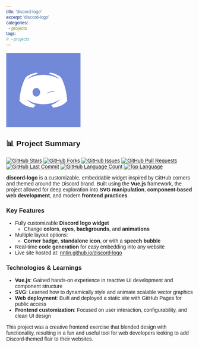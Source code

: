 ```yaml
---
title: 'discord-logo'
excerpt: 'discord-logo'
categories:
  - projects
tags:
#  - projects
---
```


<svg color="#FFFFFF" fill="#7289DA" width="200" height="200" viewBox="0 0 48 48" class="discord-logo-container previewbox"><rect width="100%" height="100%" fill="currentfill"></rect> <!----> <defs><g><defs><path id="discord-def-face" fill="currentcolor" d="M40,12C40,12,35.415,8.412,30,8L29.512,8.976C34.408,10.174,36.654,11.891,39,14C34.955,11.935,30.961,10,24,10S13.045,11.935,9,14C11.346,11.891,14.018,9.985,18.488,8.976L18,8C12.319,8.537,8,12,8,12S2.879,19.425,2,34C7.162,39.953,15,40,15,40L16.639,37.815C13.857,36.848,10.715,35.121,8,32C11.238,34.45,16.125,37,24,37S36.762,34.45,40,32C37.285,35.121,34.143,36.848,31.361,37.815L33,40C33,40,40.838,39.953,46,34C45.121,19.425,40,12,40,12Z"></path> <g id="discord-def-face-eyes"><path id="discord-def-face-left-eye" fill="currentfill" d="M17.5,30C15.567,30,14,28.209,14,26C14,23.791,15.567,22,17.5,22S21,23.791,21,26C21,28.209,19.433,30,17.5,30Z"></path> <path id="discord-def-face-right-eye" fill="currentfill" d="M30.5,30C28.567,30,27,28.209,27,26C27,23.791,28.567,22,30.5,22S34,23.791,34,26C34,28.209,32.433,30,30.5,30Z"></path></g></defs> <g id="discordFaceID40"><use href="#discord-def-face"></use> <g id="discord-logo-eyes"><mask id="mask-right-eye-wink"><ellipse fill="#FFFFFF" ry="15" rx="15" cy="39.7" cx="35"></ellipse> <ellipse fill="#000000" ry="15" rx="15" cy="40.5" cx="34"></ellipse></mask> <mask id="mask-eyes-angry"><rect height="48" width="48" y="0" x="0" fill="#FFFFFF"></rect> <rect transform="rotate(45 24,14.5)" height="24" width="24" y="2.5" x="12" fill="#000000"></rect></mask> <g class="discord-eyes"><use xlink:href="#discord-def-face-left-eye"></use><use xlink:href="#discord-def-face-right-eye" mask="url(#mask-right-eye-wink)"></use></g></g></g> <mask id="mask-outer-layer"><rect width="100%" height="100%" fill="#FFFFFF"></rect> <circle r="42%" cx="50%" cy="50%" fill="#000000"></circle></mask> <mask id="mask-middle-layer"><rect width="100%" height="100%" fill="#000000"></rect> <circle r="43%" cx="50%" cy="50%" fill="#FFFFFF"></circle> <circle r="32%" cx="50%" cy="50%" fill="#000000"></circle></mask> <mask id="mask-inner-layer"><rect width="100%" height="100%" fill="#000000"></rect> <circle r="32%" cx="50%" cy="50%" fill="#FFFFFF"></circle></mask></g></defs> <g class="discord-logo swirl-animation"><use class="discord-original" xlink:href="#discordFaceID40"></use><use class="discord-inner-layer" xlink:href="#discordFaceID40" mask="url(#mask-inner-layer)"></use><use class="discord-middle-layer" xlink:href="#discordFaceID40" mask="url(#mask-middle-layer)"></use><use class="discord-outer-layer" xlink:href="#discordFaceID40" mask="url(#mask-outer-layer)"></use></g> <!----> <!----></svg>

<style type='text/css'>* { font-family: 'Avenir', Helvetica, Arial, sans-serif; } .discord-logo { transform: scale(0.7); transform-origin: 24px 24px; } .discord-logo.swirl-animation .discord-outer-layer { transition: transform 800ms cubic-bezier(0.7, 1, 0.7, 1); transform-origin: 50% 50%; } .discord-logo-container:hover .swirl-animation .discord-outer-layer, .animated .swirl-animation .discord-outer-layer { transform: scale(1.5) rotate(360deg); } .discord-logo.swirl-animation .discord-middle-layer { transition: transform 800ms cubic-bezier(0.5, 1, 0.5, 1); transform-origin: 50% 50%; } .discord-logo-container:hover .swirl-animation .discord-middle-layer, .animated .swirl-animation .discord-middle-layer { transform: scale(1.4) rotate(360deg); } .discord-logo.swirl-animation .discord-inner-layer { transition: transform 800ms cubic-bezier(0.3, 1, 0.3, 1); transform-origin: 50% 50%; } .discord-logo-container:hover .swirl-animation .discord-inner-layer, .animated .swirl-animation .discord-inner-layer { transform: scale(1.3) rotate(360deg); } .discord-logo.swirl-animation .discord-original { transition: visibility 0ms; transition-delay: 800ms; } .discord-logo-container:hover .swirl-animation .discord-original, .animated .swirl-animation .discord-original { visibility: hidden; transition-delay: 0ms; }</style>
<script>
  document.addEventListener("DOMContentLoaded", function () {
    const container = document.querySelector('.discord-logo-container');

    setInterval(() => {
      container.classList.add('animated');
      
      // Remove the class after animation duration (800ms)
      setTimeout(() => {
        container.classList.remove('animated');
      }, 1200); // Match the animation time
    }, 2800); // Every 4 seconds
  });
</script>

## 📊 Project Summary

[![GitHub Stars](https://img.shields.io/github/stars/nntin/discord-logo)](https://github.com/nntin/discord-logo/stargazers)
[![GitHub Forks](https://img.shields.io/github/forks/nntin/discord-logo)](https://github.com/nntin/discord-logo/network)
[![GitHub Issues](https://img.shields.io/github/issues/nntin/discord-logo)](https://github.com/nntin/discord-logo/issues)
[![GitHub Pull Requests](https://img.shields.io/github/issues-pr/nntin/discord-logo)](https://github.com/nntin/discord-logo/pulls)
[![GitHub Last Commit](https://img.shields.io/github/last-commit/nntin/discord-logo)](https://github.com/nntin/discord-logo/commits)
[![GitHub Language Count](https://img.shields.io/github/languages/count/nntin/discord-logo)](https://github.com/nntin/discord-logo)
[![Top Language](https://img.shields.io/github/languages/top/nntin/discord-logo)](https://github.com/nntin/discord-logo)

**discord-logo** is a customizable, embeddable widget inspired by GitHub corners and themed around the Discord brand. Built using the **Vue.js** framework, the project allowed for deep exploration into **SVG manipulation**, **component-based web development**, and modern **frontend practices**.

### Key Features

- Fully customizable **Discord logo widget**
  - Change **colors**, **eyes**, **backgrounds**, and **animations**
- Multiple layout options:
  - **Corner badge**, **standalone icon**, or with a **speech bubble**
- Real-time **code generation** for easy embedding into any website
- Live site hosted at: [nntin.github.io/discord-logo](https://nntin.github.io/discord-logo)

### Technologies & Learnings

- **Vue.js**: Gained hands-on experience in reactive UI development and component structure
- **SVG**: Learned how to dynamically style and animate scalable vector graphics
- **Web deployment**: Built and deployed a static site with GitHub Pages for public access
- **Frontend customization**: Focused on user interaction, configurability, and clean UI design

This project was a creative frontend exercise that blended design with functionality, resulting in a fun and useful tool for web developers looking to add Discord-themed flair to their websites.
